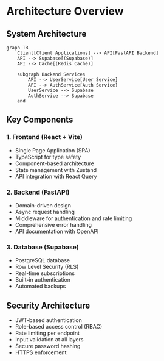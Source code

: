 # Architecture Overview

## System Architecture

```mermaid
graph TB
    Client[Client Applications] --> API[FastAPI Backend]
    API --> Supabase[(Supabase)]
    API --> Cache[(Redis Cache)]
    
    subgraph Backend Services
        API --> UserService[User Service]
        API --> AuthService[Auth Service]
        UserService --> Supabase
        AuthService --> Supabase
    end
```

## Key Components

### 1. Frontend (React + Vite)
- Single Page Application (SPA)
- TypeScript for type safety
- Component-based architecture
- State management with Zustand
- API integration with React Query

### 2. Backend (FastAPI)
- Domain-driven design
- Async request handling
- Middleware for authentication and rate limiting
- Comprehensive error handling
- API documentation with OpenAPI

### 3. Database (Supabase)
- PostgreSQL database
- Row Level Security (RLS)
- Real-time subscriptions
- Built-in authentication
- Automated backups

## Security Architecture

- JWT-based authentication
- Role-based access control (RBAC)
- Rate limiting per endpoint
- Input validation at all layers
- Secure password hashing
- HTTPS enforcement 